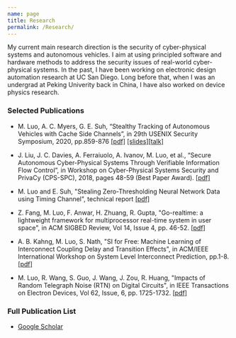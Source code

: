 ```yaml
---
name: page
title: Research
permalink: /Research/
---
```

My current main research direction is the security of cyber-physical systems and autonomous vehicles. I aim at using principled software and hardware methods to address the security issues of real-world cyber-physical systems. In the past, I have been working on electronic design automation research at UC San Diego. Long before that, when I was an undergrad at Peking Univerity back in China, I have also worked on device physics research.   

### Selected Publications

* M. Luo, A. C. Myers, G. E. Suh, “Stealthy Tracking of Autonomous Vehicles with Cache Side Channels”, in
29th USENIX Security Symposium, 2020, pp.859-876 [\[pdf\]](/pub/sec20-luo.pdf) [\[slides\]](https://www.usenix.org/system/files/sec20_slides_luo.pdf)[\[talk\]](https://youtu.be/prOLanX713s)

* J. Liu, J. C. Davies, A. Ferraiuolo, A. Ivanov, M. Luo, et al., “Secure Autonomous Cyber-Physical Systems
Through Verifiable Information Flow Control”, in Workshop on Cyber-Physical Systems Security and PrivaCy
(CPS-SPC), 2018, pages 48-59 (Best Paper Award). [\[pdf\]](/pub/ifc-cpsspc2018.pdf)

* M. Luo and E. Suh, "Stealing Zero-Thresholding Neural Network Data using Timing Channel", technical report [\[pdf\]](/pub/tr-nn-channel.pdf)

* Z. Fang, M. Luo, F. Anwar, H. Zhuang, R. Gupta, "Go-realtime: a lightweight framework for multiprocessor real-time system in user space", in ACM SIGBED Review, Vol 14, Issue 4, pp. 46-52. [\[pdf\]](/pub/gorealtime.pdf)

* A. B. Kahng, M. Luo, S. Nath, "SI for Free: Machine Learning of Interconnect Coupling Delay and Transition Effects", in ACM/IEEE International Workshop on System Level Interconnect Prediction, pp.1-8. [\[pdf\]](/pub/gt1gt2si.pdf) 

* M. Luo, R. Wang, S. Guo, J. Wang, J. Zou, R. Huang, "Impacts of Random Telegraph Noise (RTN) on Digital Circuits", in IEEE Transactions on Electron Devices, Vol 62, Issue, 6, pp. 1725-1732. [\[pdf\]](/pub/ted.pdf) 

### Full Publication List

* [Google Scholar](https://scholar.google.com/citations?user=KSiiEooAAAAJ&hl=en)

[jekyll-organization]:https://github.com/jekyll
